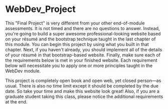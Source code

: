# WebDev_Project
This "Final Project" is very different from your other end-of-module assessments. It is not timed and there are no questions to answer. Instead, you're going to build a super awesome professional-looking website based on your résumé and the bootstrap technique taught in the last chapter of this module. You can begin this project by using what you built in that chapter. Next, if you haven't already, you should implement all of the details of your résumé in that bootstrap-based website. Finally, make sure each of the requirements below is met in your finished website. Each requirement below will necessitate you to apply one or more principles taught in the WebDev module.

This project is completely open book and open web, yet closed person—as usual. There is also no time limit except it should be completed by the due date. So take your time and make this website look great! Also, if you are a graduate student taking this class, please notice the additional requirements at the end.
